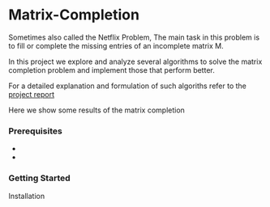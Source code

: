 # Matrix-Completion

Sometimes also called the Netflix Problem, The main task in this problem is to fill or complete the missing entries of an incomplete matrix M.

In this project we explore and analyze several algorithms to solve the matrix completion problem and implement those that perform better.

For a detailed explanation and formulation of such algoriths refer to the [project report](https://github.com/jwilliamn/Matrix-Completion/blob/master/Final_Project_Report.pdf)

Here we show some results of the matrix completion

### Prerequisites
-
-

### Getting Started

Installation